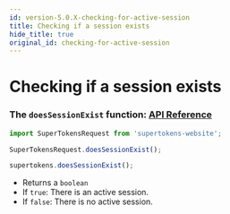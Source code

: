 ```yaml
---
id: version-5.0.X-checking-for-active-session
title: Checking if a session exists
hide_title: true
original_id: checking-for-active-session
---
```


# Checking if a session exists

### The ```doesSessionExist``` function: [API Reference](../api-reference#doessessionexist)

<!--DOCUSAURUS_CODE_TABS-->
<!--Via NPM-->
```ts
import SuperTokensRequest from 'supertokens-website';

SuperTokensRequest.doesSessionExist();
```
<!--Via script tag-->
```js
supertokens.doesSessionExist();
```
<!--END_DOCUSAURUS_CODE_TABS-->

- Returns a ```boolean```
- If ```true```: There is an active session.
- If ```false```: There is no active session.

